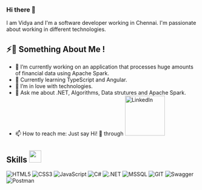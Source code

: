 ### Hi there 👋

I am Vidya and I'm a software developer working in Chennai. I'm passionate about working in different technologies.

## ⚡🙋‍ Something About Me !
- 🔭 I’m currently working on an application that processes huge amounts of financial data using Apache Spark.
- 🌱 Currently learning TypeScript and Angular.
- 👯 I’m in love with technologies.
- 💬 Ask me about .NET, Algorithms, Data strutures and Apache Spark.
- 📫 How to reach me: Just say Hi! 🤗 through <a href="http://www.linkedin.com/in/vidyapalanivel" target="_blank"><img width="105px" alt="LinkedIn" src="https://img.shields.io/badge/LinkedIn%20-%230077B5.svg?&style=flat&logo=linkedin&logoColor=white"/></a> 


## <h2> Skills <img src = "https://media2.giphy.com/media/QssGEmpkyEOhBCb7e1/giphy.gif?cid=ecf05e47a0n3gi1bfqntqmob8g9aid1oyj2wr3ds3mg700bl&rid=giphy.gif" width = 32px> </h2>


<span><img alt="HTML5" src="https://img.shields.io/badge/HTML5-E34F26?style=for-the-badge&logo=html5&logoColor=white" ></span>
<span><img alt="CSS3" src="https://img.shields.io/badge/CSS3-1572B6?style=for-the-badge&logo=css3&logoColor=whitee" ></span>
<span><img alt="JavaScript" src="https://img.shields.io/badge/JavaScript-323330?style=for-the-badge&logo=javascript&logoColor=F7DF1E" ></span>
<span><img alt="C#" src="https://img.shields.io/badge/c%23-%23239120.svg?style=for-the-badge&logo=c-sharp&logoColor=white"></span>
<span><img alt=".NET" src="https://img.shields.io/badge/.NET-5C2D91?style=for-the-badge&logo=.net&logoColor=white"></span>
<span><img alt="MSSQL" src="https://img.shields.io/badge/Microsoft_SQL_Server-CC2927?style=for-the-badge&logo=microsoft-sql-server&logoColor=white"></span>
<span><img alt="GIT" src="https://img.shields.io/badge/GIT-E44C30?style=for-the-badge&logo=git&logoColor=white"></span>
<span><img alt="Swagger" src="https://img.shields.io/badge/Swagger-85EA2D?style=for-the-badge&logo=Swagger&logoColor=white"></span>
<span><img alt="Postman" src="https://img.shields.io/badge/Postman-FF6C37?style=for-the-badge&logo=Postman&logoColor=white"></span>

